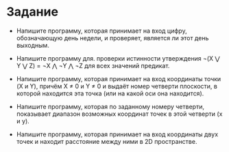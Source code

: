 # Задание
* Напишите программу, которая принимает на вход цифру, обозначающую день недели, и проверяет, является ли этот день выходным.

* Напишите программу для. проверки истинности утверждения ¬(X ⋁ Y ⋁ Z) = ¬X ⋀ ¬Y ⋀ ¬Z для всех значений предикат.

* Напишите программу, которая принимает на вход координаты точки (X и Y), причём X ≠ 0 и Y ≠ 0 и выдаёт номер четверти плоскости, в которой находится эта точка (или на какой оси она находится).


* Напишите программу, которая по заданному номеру четверти, показывает диапазон возможных координат точек в этой четверти (x и y).

* Напишите программу, которая принимает на вход координаты двух точек и находит расстояние между ними в 2D пространстве.

